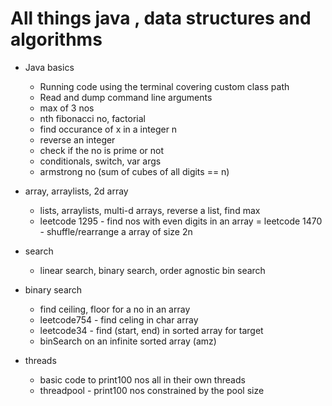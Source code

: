 # All things java , data structures and algorithms

- Java basics
  - Running code using the terminal covering custom class path
  - Read and dump command line arguments
  - max of 3 nos
  - nth fibonacci no, factorial
  - find occurance of x in a integer n
  - reverse an integer
  - check if the no is prime or not
  - conditionals, switch, var args
  - armstrong no (sum of cubes of all digits == n)

- array, arraylists, 2d array
  - lists, arraylists, multi-d arrays, reverse a list, find max
  - leetcode 1295 - find nos with even digits in an array
  = leetcode 1470 - shuffle/rearrange a array of size 2n

- search
  - linear search, binary search, order agnostic bin search

- binary search
  - find ceiling, floor for a no in an array
  - leetcode754 - find celing in char array
  - leetcode34 - find (start, end) in sorted array for target
  - binSearch on an infinite sorted array (amz)

- threads
  - basic code to print100 nos all in their own threads
  - threadpool - print100 nos constrained by the pool size
